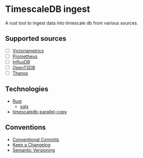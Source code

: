 # TimescaleDB ingest
A rust tool to ingest data into timescale db from various sources.

## Supported sources

* [ ] [Victoriametrics](https://victoriametrics.com)
* [ ] [Prometheus](https://prometheus.io)
* [ ] [InfluxDB](https://www.influxdata.com)
* [ ] [OpenTSDB](https://opentsdb.net)
* [ ] [Thanos](https://thanos.io)

## Technologies

* [Rust](https://www.rust-lang.org/)
    * [sqlx](https://github.com/launchbadge/sqlx)
* [timescaledb-parallel-copy](https://github.com/timescale/timescaledb-parallel-copy)

## Conventions

* [Conventional Commits](https://www.conventionalcommits.org/en/v1.0.0/)
* [Keep a Changelog](https://keepachangelog.com/en/1.1.0/) 
* [Semantic Versioning](https://semver.org/spec/v2.0.0.html)
